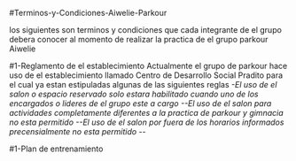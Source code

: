 #Terminos-y-Condiciones-Aiwelie-Parkour

los siguientes son terminos y condiciones que cada integrante de el grupo debera conocer al momento de realizar la practica de el grupo parkour Aiwelie

#1-Reglamento de el establecimiento
		Actualmente el grupo de parkour  hace uso de el establecimiento llamado Centro de Desarrollo Social Pradito para el cual ya estan 				estipuladas algunas de las siguientes reglas
		*-El uso de el salon o espacio reservado solo estara habilitado cuando uno de los encargados o lideres de el grupo este a cargo
		--El uso de el salon para actividades completamente diferentes a la practica de parkour y gimnacia no esta permitido
		--El uso de el salon por fuera de los horarios informados precensialmente no esta permitido
		--*

		
#1-Plan de entrenamiento
